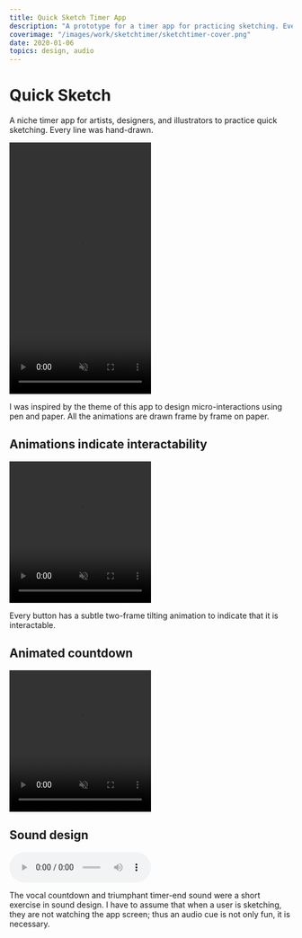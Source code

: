 ```yaml
---
title: Quick Sketch Timer App
description: "A prototype for a timer app for practicing sketching. Every line was hand-drawn."
coverimage: "/images/work/sketchtimer/sketchtimer-cover.png"
date: 2020-01-06
topics: design, audio
---
```

<style>
	img {
		border: 1px dashed black;
		padding: .3rem;
	}
	audio {
		display: block;
		width: 50%;
	}
	video {
		margin: auto; width: 50%;
		position: relative;
	}
	.pausedvideo::after {
		content: "paused";
		position: absolute;
		top: 50%; left: 50%;
		transform: translate(-50%, -50%);
	}
</style>

# Quick Sketch

A niche timer app for artists, designers, and illustrators to practice quick sketching. Every line was hand-drawn.

<video muted controls autoplay loop style="aspect-ratio: 1080 / 1920">
<source src="/images/work/sketchtimer/sketchtimer_tapthrough-withaudio.mp4" type="video/mp4">
Your browser does not support the video tag.
</video>




<!-- <iframe width="383" height="681" src="https://www.youtube.com/embed/DalDezU417E" title="Oliver Norred - Quick Sketch Timer Prototype" frameborder="0" allow="accelerometer; autoplay; clipboard-write; encrypted-media; gyroscope; picture-in-picture" allowfullscreen></iframe> -->

I was inspired by the theme of this app to design micro-interactions using pen and paper. All the animations are drawn frame by frame on paper.

## Animations indicate interactability

<video autoplay muted loop style="aspect-ratio: 1080 / 1080;">
<source src="/images/work/sketchtimer/shaking_buttons_micro.mp4" type="video/mp4">
Your browser does not support the video tag.
</video>

<p class="caption">Every button has a subtle two-frame tilting animation to indicate that it is interactable.</p>

## Animated countdown

<video autoplay muted loop style="aspect-ratio: 1080 / 1080">
<source src="/images/work/sketchtimer/countdown_micro.mp4" type="video/mp4">
Your browser does not support the video tag.
</video>

## Sound design

<audio controls>
  <source src="/images/work/sketchtimer/countdown_to_complete_audio.mp3" type="audio/mp3">
  Your browser does not support the audio tag.
</audio>

The vocal countdown and triumphant timer-end sound were a short exercise in sound design. I have to assume that when a user is sketching, they are not watching the app screen; thus an audio cue is not only fun, it is necessary.